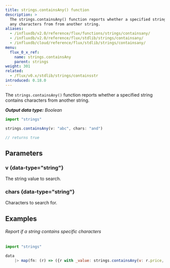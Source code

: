 ```yaml
---
title: strings.containsAny() function
description: >
  The strings.containsAny() function reports whether a specified string contains
  any characters from from another string.
aliases:
  - /influxdb/v2.0/reference/flux/functions/strings/containsany/
  - /influxdb/v2.0/reference/flux/stdlib/strings/containsany/
  - /influxdb/cloud/reference/flux/stdlib/strings/containsany/
menu:
  flux_0_x_ref:
    name: strings.containsAny
    parent: strings
weight: 301
related:
  - /flux/v0.x/stdlib/strings/containsstr
introduced: 0.18.0
---
```


The `strings.containsAny()` function reports whether a specified string contains
characters from another string.

_**Output data type:** Boolean_

```js
import "strings"

strings.containsAny(v: "abc", chars: "and")

// returns true
```

## Parameters

### v {data-type="string"}
The string value to search.

### chars {data-type="string"}
Characters to search for.

## Examples

###### Report if a string contains specific characters
```js
import "strings"

data
    |> map(fn: (r) => ({r with _value: strings.containsAny(v: r.price, chars: "£$¢")}))
```
